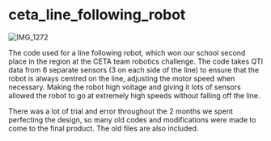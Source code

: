 # ceta_line_following_robot

![IMG_1272](https://github.com/user-attachments/assets/2c0b535f-c275-4643-9553-a6891187b081)


The code used for a line following robot, which won our school second place in the region at the CETA team robotics challenge. The code takes QTI data from 6 separate sensors (3 on each side of the line) to ensure that the robot is always centred on the line, adjusting the motor speed when necessary. Making the robot high voltage and giving it lots of sensors allowed the robot to go at extremely high speeds without falling off the line.

There was a lot of trial and error throughout the 2 months we spent perfecting the design, so many old codes and modifications were made to come to the final product. The old files are also included.
